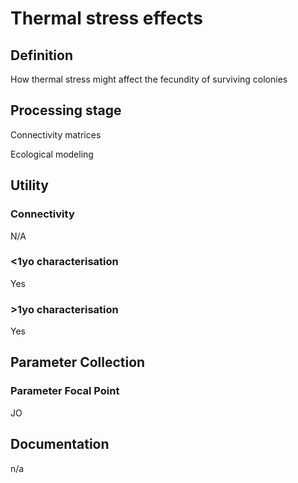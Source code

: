 # Thermal stress effects
<!-- 
{: .no_toc .text-delta }
* TOC
{:toc} -->

## Definition

How thermal stress might affect the fecundity of surviving colonies

## Processing stage

Connectivity matrices 

Ecological modeling

## Utility 
### Connectivity

N/A

### <1yo characterisation

Yes 

### >1yo characterisation

Yes 

## Parameter Collection
### Parameter Focal Point

JO

## Documentation

n/a